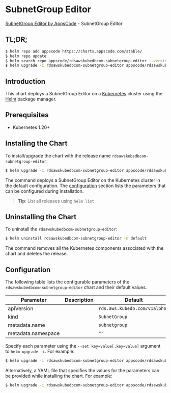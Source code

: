 # SubnetGroup Editor

[SubnetGroup Editor by AppsCode](https://appscode.com) - SubnetGroup Editor

## TL;DR;

```bash
$ helm repo add appscode https://charts.appscode.com/stable/
$ helm repo update
$ helm search repo appscode/rdsawskubedbcom-subnetgroup-editor --version=v0.14.0
$ helm upgrade -i rdsawskubedbcom-subnetgroup-editor appscode/rdsawskubedbcom-subnetgroup-editor -n default --create-namespace --version=v0.14.0
```

## Introduction

This chart deploys a SubnetGroup Editor on a [Kubernetes](http://kubernetes.io) cluster using the [Helm](https://helm.sh) package manager.

## Prerequisites

- Kubernetes 1.20+

## Installing the Chart

To install/upgrade the chart with the release name `rdsawskubedbcom-subnetgroup-editor`:

```bash
$ helm upgrade -i rdsawskubedbcom-subnetgroup-editor appscode/rdsawskubedbcom-subnetgroup-editor -n default --create-namespace --version=v0.14.0
```

The command deploys a SubnetGroup Editor on the Kubernetes cluster in the default configuration. The [configuration](#configuration) section lists the parameters that can be configured during installation.

> **Tip**: List all releases using `helm list`

## Uninstalling the Chart

To uninstall the `rdsawskubedbcom-subnetgroup-editor`:

```bash
$ helm uninstall rdsawskubedbcom-subnetgroup-editor -n default
```

The command removes all the Kubernetes components associated with the chart and deletes the release.

## Configuration

The following table lists the configurable parameters of the `rdsawskubedbcom-subnetgroup-editor` chart and their default values.

|     Parameter      | Description |                 Default                  |
|--------------------|-------------|------------------------------------------|
| apiVersion         |             | <code>rds.aws.kubedb.com/v1alpha1</code> |
| kind               |             | <code>SubnetGroup</code>                 |
| metadata.name      |             | <code>subnetgroup</code>                 |
| metadata.namespace |             | <code>""</code>                          |


Specify each parameter using the `--set key=value[,key=value]` argument to `helm upgrade -i`. For example:

```bash
$ helm upgrade -i rdsawskubedbcom-subnetgroup-editor appscode/rdsawskubedbcom-subnetgroup-editor -n default --create-namespace --version=v0.14.0 --set apiVersion=rds.aws.kubedb.com/v1alpha1
```

Alternatively, a YAML file that specifies the values for the parameters can be provided while
installing the chart. For example:

```bash
$ helm upgrade -i rdsawskubedbcom-subnetgroup-editor appscode/rdsawskubedbcom-subnetgroup-editor -n default --create-namespace --version=v0.14.0 --values values.yaml
```
